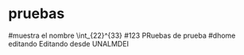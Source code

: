 # pruebas
#muestra el nombre
\int_{22}^{33}
#123
PRuebas de prueba
#dhome
editando
Editando desde UNALMDEI
